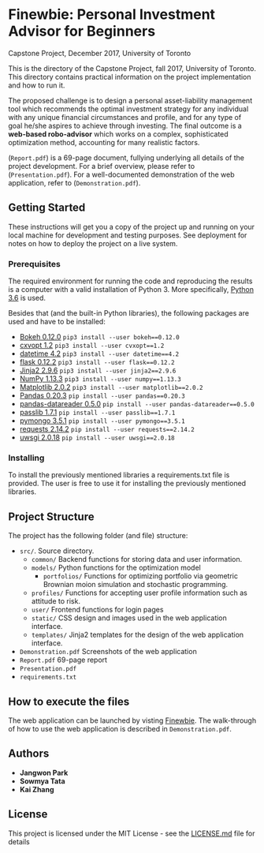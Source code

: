 # Finewbie: Personal Investment Advisor for Beginners
Capstone Project, December 2017, University of Toronto

This is the directory of the Capstone Project, fall 2017, University of Toronto. This directory contains practical information on the project implementation and how to run it.

The proposed challenge is to design a personal asset-liability management tool which recommends the optimal investment strategy for any individual with any unique financial circumstances and profile, and for any type of goal he/she aspires to achieve through investing. The final outcome is a **web-based robo-advisor** which works on a complex, sophisticated optimization method, accounting for many realistic factors.

(`Report.pdf`) is a 69-page document, fullying underlying all details of the project development. For a brief overview, please refer to (`Presentation.pdf`). For a well-documented demonstration of the web application, refer to (`Demonstration.pdf`).

## Getting Started

These instructions will get you a copy of the project up and running on your local machine for development and testing purposes. See deployment for notes on how to deploy the project on a live system.

### Prerequisites

The required environment for running the code and reproducing the results is a computer with a valid installation of Python 3. More specifically, [Python 3.6](https://docs.python.org/3.6/) is used.

Besides that (and the built-in Python libraries), the following packages are used and have to be installed:

* [Bokeh 0.12.0](https://bokeh.pydata.org/en/0.12.10/docs/releases/0.12.0.html) `pip3 install --user bokeh==0.12.0`
* [cxvopt 1.2](https://cvxopt.org/) `pip3 install --user cvxopt==1.2`
* [datetime 4.2](https://pypi.org/project/DateTime/4.2/) `pip3 install --user datetime==4.2`
* [flask 0.12.2](https://pypi.org/project/Flask/0.12.2/) `pip3 install --user flask==0.12.2`
* [Jinja2 2.9.6](https://pypi.org/project/Jinja2/2.9.6/) `pip3 install --user jinja2==2.9.6`
* [NumPy 1.13.3](http://www.numpy.org) `pip3 install --user numpy==1.13.3`
* [Matplotlib 2.0.2](https://matplotlib.org) `pip3 install --user matplotlib==2.0.2`
* [Pandas 0.20.3](https://pandas.pydata.org) `pip install --user pandas==0.20.3`
* [pandas-datareader 0.5.0](https://pandas-datareader.readthedocs.io/en/latest/whatsnew.html#v0-5-0-july-25-2017) `pip install --user pandas-datareader==0.5.0`
* [passlib 1.7.1](https://passlib.readthedocs.io/en/stable/) `pip install --user passlib==1.7.1`
* [pymongo 3.5.1](http://api.mongodb.com/python/3.5.1/) `pip install --user pymongo==3.5.1`
* [requests 2.14.2](https://pypi.org/project/requests/2.14.2/) `pip install --user requests==2.14.2`
* [uwsgi 2.0.18](https://uwsgi-docs.readthedocs.io/en/latest/Changelog-2.0.17.html) `pip install --user uwsgi==2.0.18`

### Installing

To install the previously mentioned libraries a requirements.txt file is provided. The user is free to use it for installing the previously mentioned libraries.  

## Project Structure

The project has the following folder (and file) structure:

* `src/`. Source directory.
    * `common/` Backend functions for storing data and user information.
    * `models/` Python functions for the optimization model
        * `portfolios/` Functions for optimizing portfolio via geometric Brownian moion simulation and stochastic programming.
	* `profiles/` Functions for accepting user profile information such as attitude to risk.
	* `user/` Frontend functions for login pages
    * `static/` CSS design and images used in the web application interface.
    * `templates/` Jinja2 templates for the design of the web application interface.
* `Demonstration.pdf` Screenshots of the web application
* `Report.pdf` 69-page report
* `Presentation.pdf`
* `requirements.txt`

## How to execute the files
	
The web application can be launched by visting [Finewbie](http://finewbie.herokuapp.com/). The walk-through of how to use the web application is described in `Demonstration.pdf`. 

## Authors

* **Jangwon Park**
* **Sowmya Tata**
* **Kai Zhang** 

## License

This project is licensed under the MIT License - see the [LICENSE.md](LICENSE.md) file for details
